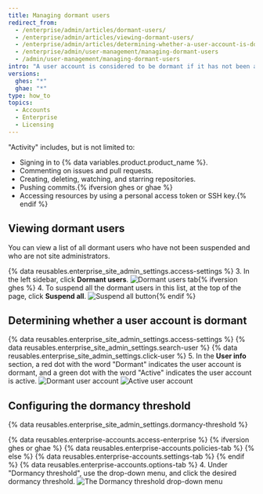```yaml
---
title: Managing dormant users
redirect_from:
  - /enterprise/admin/articles/dormant-users/
  - /enterprise/admin/articles/viewing-dormant-users/
  - /enterprise/admin/articles/determining-whether-a-user-account-is-dormant/
  - /enterprise/admin/user-management/managing-dormant-users
  - /admin/user-management/managing-dormant-users
intro: "A user account is considered to be dormant if it has not been active for at least a month.{% ifversion ghes %} You may choose to suspend dormant users to free up user licenses.{% endif %}"
versions:
  ghes: "*"
  ghae: "*"
type: how_to
topics:
  - Accounts
  - Enterprise
  - Licensing
---
```


"Activity" includes, but is not limited to:

- Signing in to {% data variables.product.product_name %}.
- Commenting on issues and pull requests.
- Creating, deleting, watching, and starring repositories.
- Pushing commits.{% ifversion ghes or ghae %}
- Accessing resources by using a personal access token or SSH key.{% endif %}

## Viewing dormant users

You can view a list of all dormant users who have not been suspended and who are not site administrators.

{% data reusables.enterprise_site_admin_settings.access-settings %} 3. In the left sidebar, click **Dormant users**.
![Dormant users tab](/assets/images/enterprise/site-admin-settings/dormant-users-tab.png){% ifversion ghes %} 4. To suspend all the dormant users in this list, at the top of the page, click **Suspend all**.
![Suspend all button](/assets/images/enterprise/site-admin-settings/suspend-all.png){% endif %}

## Determining whether a user account is dormant

{% data reusables.enterprise_site_admin_settings.access-settings %}
{% data reusables.enterprise_site_admin_settings.search-user %}
{% data reusables.enterprise_site_admin_settings.click-user %} 5. In the **User info** section, a red dot with the word "Dormant" indicates the user account is dormant, and a green dot with the word "Active" indicates the user account is active.
![Dormant user account](/assets/images/enterprise/stafftools/dormant-user.png)
![Active user account](/assets/images/enterprise/stafftools/active-user.png)

## Configuring the dormancy threshold

{% data reusables.enterprise_site_admin_settings.dormancy-threshold %}

{% data reusables.enterprise-accounts.access-enterprise %}
{% ifversion ghes or ghae %}
{% data reusables.enterprise-accounts.policies-tab %}
{% else %}
{% data reusables.enterprise-accounts.settings-tab %}
{% endif %}
{% data reusables.enterprise-accounts.options-tab %} 4. Under "Dormancy threshold", use the drop-down menu, and click the desired dormancy threshold.
![The Dormancy threshold drop-down menu](/assets/images/enterprise/site-admin-settings/dormancy-threshold-menu.png)
